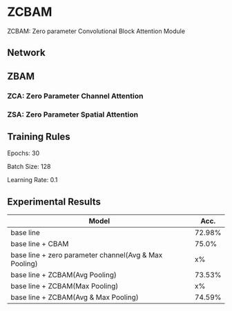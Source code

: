 # ZCBAM
ZCBAM: Zero parameter Convolutional Block Attention Module



## Network


## ZBAM

### ZCA: Zero Parameter Channel Attention

### ZSA: Zero Parameter Spatial Attention

## Training Rules

Epochs: 30

Batch Size: 128

Learning Rate: 0.1

## Experimental Results

| Model             | Acc.        |
| ----------------- | ----------- |
| base line              | 72.98%      |
| base line + CBAM         | 75.0%      |
| base line + zero parameter channel(Avg & Max Pooling)       | x%      |
| base line + ZCBAM(Avg Pooling)         | 73.53%      |
| base line + ZCBAM(Max Pooling)       | x%      |
| base line + ZCBAM(Avg & Max Pooling)         | 74.59%      |

